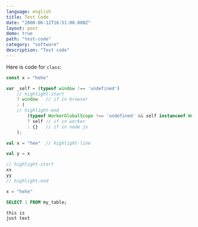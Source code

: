 ```yaml
---
language: english
title: Test Code
date: "2000-06-12T16:51:00.000Z"
layout: post
demo: true
path: "test-code"
category: "software"
description: "Test code"
---
```


Here is code for `class`:

```javascript
const x = "hehe"

var _self = (typeof window !== 'undefined') 
	// highlight-start
	? window   // if in browser 
	: (
	// highlight-end
		(typeof WorkerGlobalScope !== 'undefined' && self instanceof WorkerGlobalScope)
		? self // if in worker
		: {}   // if in node js 
	);
```

```scala
val x = "hee"  // highlight-line

val y = x

// highlight-start
xx
yy
// highlight-end
```

```python
x = "hehe"
```

```sql
SELECT 1 FROM my_table;
```

```
this is
just text
```